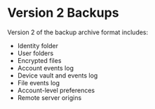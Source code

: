 # Version 2 Backups

Version 2 of the backup archive format includes:

* Identity folder
* User folders
* Encrypted files
* Account events log
* Device vault and events log
* File events log
* Account-level preferences
* Remote server origins
